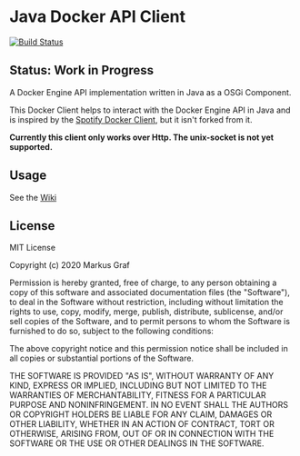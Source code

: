 # Java Docker API Client
[![Build Status](https://travis-ci.org/graf-markus/java-docker-api-client.svg?branch=master)](https://travis-ci.org/graf-markus/java-docker-api-client)
## Status: Work in Progress

A Docker Engine API implementation written in Java as a OSGi Component.

This Docker Client helps to interact with the Docker Engine API in Java and is inspired by the [Spotify Docker Client](https://github.com/spotify/docker-client), but it isn't forked from it.

**Currently this client only works over Http. The unix-socket is not yet supported.**

## Usage

See the [Wiki](https://github.com/graf-markus/java-docker-api-client/wiki)

## License
MIT License

Copyright (c) 2020 Markus Graf

Permission is hereby granted, free of charge, to any person obtaining a copy of this software and associated documentation files (the "Software"), to deal in the Software without restriction, including without limitation the rights to use, copy, modify, merge, publish, distribute, sublicense, and/or sell copies of the Software, and to permit persons to whom the Software is furnished to do so, subject to the following conditions:

The above copyright notice and this permission notice shall be included in all copies or substantial portions of the Software.

THE SOFTWARE IS PROVIDED "AS IS", WITHOUT WARRANTY OF ANY KIND, EXPRESS OR IMPLIED, INCLUDING BUT NOT LIMITED TO THE WARRANTIES OF MERCHANTABILITY, FITNESS FOR A PARTICULAR PURPOSE AND NONINFRINGEMENT. IN NO EVENT SHALL THE AUTHORS OR COPYRIGHT HOLDERS BE LIABLE FOR ANY CLAIM, DAMAGES OR OTHER LIABILITY, WHETHER IN AN ACTION OF CONTRACT, TORT OR OTHERWISE, ARISING FROM, OUT OF OR IN CONNECTION WITH THE SOFTWARE OR THE USE OR OTHER DEALINGS IN THE SOFTWARE.
